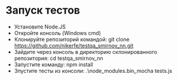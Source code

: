 # Запуск тестов
* Установите Node.JS
* Откройте консоль (Windows cmd)
* Клонируйте репозиторий командой: git clone https://github.com/nikerfe/testqa_smirnov_nn.git
* Зайдите через консоль в директорию склонированного репозитория: cd testqa_smirnov_nn
* Запустите команду:  npm install
* Зпустите тесты из консоли:  .\node_modules\.bin\_mocha tests.js
